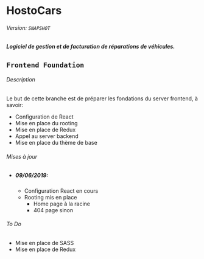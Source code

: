 # HostoCars

###### Version: `SNAPSHOT`

##### _Logiciel de gestion et de facturation de réparations de véhicules._

## `Frontend Foundation`

###### Description

Le but de cette branche est de préparer les fondations du server frontend, à savoir:

* Configuration de React
* Mise en place du rooting
* Mise en place de Redux
* Appel au server backend
* Mise en place du thème de base

###### Mises à jour

* ##### 09/06/2019:

  * Configuration React en cours
  * Rooting mis en place
    * Home page à la racine
    * 404 page sinon

###### To Do

* Mise en place de SASS
* Mise en place de Redux
